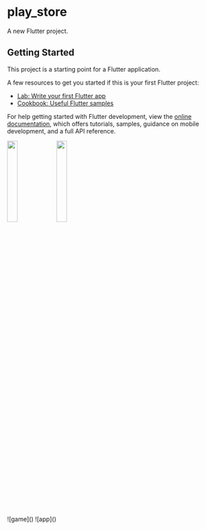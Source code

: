 # play_store

A new Flutter project.

## Getting Started

This project is a starting point for a Flutter application.

A few resources to get you started if this is your first Flutter project:

- [Lab: Write your first Flutter app](https://docs.flutter.dev/get-started/codelab)
- [Cookbook: Useful Flutter samples](https://docs.flutter.dev/cookbook)

For help getting started with Flutter development, view the
[online documentation](https://docs.flutter.dev/), which offers tutorials,
samples, guidance on mobile development, and a full API reference.
<p>
<img src="https://user-images.githubusercontent.com/119123480/226043935-1ca88ec7-f3b1-452f-8d41-012590c4814c.jpg"width=22%,height=35%>
 <img src="https://user-images.githubusercontent.com/119123480/226044046-0ae86ee4-356e-4cb7-a46e-ad6e20b8d939.jpg"width=22%,height=35%>
<p>
![game]()
![app]()
